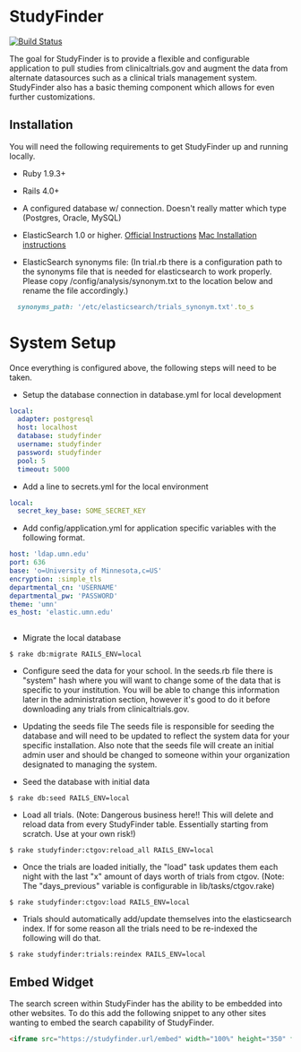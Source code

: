 # StudyFinder
[![Build Status](https://travis-ci.org/ahcis-rds/study_finder.svg?branch=master)](https://travis-ci.org/ahcis-rds/study_finder)

The goal for StudyFinder is to provide a flexible and configurable application to pull studies from clinicaltrials.gov and augment the data from alternate datasources such as a clinical trials management system.  StudyFinder also has a basic theming component which allows for even further customizations.

## Installation
You will need the following requirements to get StudyFinder up and running locally.

- Ruby 1.9.3+

- Rails 4.0+

- A configured database w/ connection.  Doesn't really matter which type (Postgres, Oracle, MySQL)

- ElasticSearch 1.0 or higher. 
  [Official Instructions](https://www.elastic.co/guide/en/elasticsearch/guide/current/_installing_elasticsearch.html)
  [Mac Installation instructions](http://red-badger.com/blog/2013/11/08/getting-started-with-elasticsearch/)

- ElasticSearch synonyms file: (In trial.rb there is a configuration path to the synonyms file that is needed for elasticsearch to work properly.  Please copy /config/analysis/synonym.txt to the location below and rename the file accordingly.)

```ruby
  synonyms_path: '/etc/elasticsearch/trials_synonym.txt'.to_s
```

# System Setup
Once everything is configured above, the following steps will need to be taken.

- Setup the database connection in database.yml for local development

```yaml
local:
  adapter: postgresql
  host: localhost
  database: studyfinder
  username: studyfinder
  password: studyfinder
  pool: 5
  timeout: 5000
```

- Add a line to secrets.yml for the local environment

```yaml
local:
  secret_key_base: SOME_SECRET_KEY
```

- Add config/application.yml for application specific variables with the following format.

```yaml
host: 'ldap.umn.edu'
port: 636
base: 'o=University of Minnesota,c=US'
encryption: :simple_tls
departmental_cn: 'USERNAME'
departmental_pw: 'PASSWORD'
theme: 'umn'
es_host: 'elastic.umn.edu'
  
```

- Migrate the local database

```
$ rake db:migrate RAILS_ENV=local
```

- Configure seed the data for your school.  In the seeds.rb file there is "system" hash where you will want to change some of the data that is specific to your institution. You will be able to change this information later in the administration section, however it's good to do it before downloading any trials from clinicaltrials.gov.

- Updating the seeds file
The seeds file is responsible for seeding the database and will need to be updated to reflect the system data for your specific installation.  Also note that the seeds file will create an initial admin user and should be changed to someone within your organization designated to managing the system.

- Seed the database with initial data

```
$ rake db:seed RAILS_ENV=local
```

- Load all trials.  (Note: Dangerous business here!!  This will delete and reload data from every StudyFinder table.  Essentially starting from scratch. Use at your own risk!)

```
$ rake studyfinder:ctgov:reload_all RAILS_ENV=local
```

- Once the trials are loaded initially, the "load" task updates them each night with the last "x" amount of days worth of trials from ctgov.  (Note: The "days_previous" variable is configurable in lib/tasks/ctgov.rake)

```
$ rake studyfinder:ctgov:load RAILS_ENV=local
```

- Trials should automatically add/update themselves into the elasticsearch index.  If for some reason all the trials need to be re-indexed the following will do that.

```
$ rake studyfinder:trials:reindex RAILS_ENV=local
```

## Embed Widget
The search screen within StudyFinder has the ability to be embedded into other websites. To do this add the following snippet to any other sites wanting to embed the search capability of StudyFinder.

```html
<iframe src="https://studyfinder.url/embed" width="100%" height="350" frameborder="0"></iframe>
```